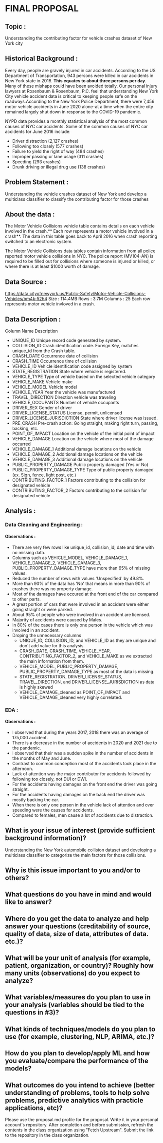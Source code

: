 # FINAL PROPOSAL

## Topic : 

Understanding the contributing factor for vehicle crashes dataset of New York city

## Historical Background :

Every day, people are gravely injured in car accidents. According to the US Department of Transportation, 943 persons were killed in car accidents in New York state in 2018. **This equates to about three persons per day**. Many of these mishaps could have been avoided totally. Our personal injury lawyers at Rosenbaum & Rosenbaum, P.C. feel that understanding New York City vehicle accident data is critical to keeping people safe on the roadways.According to the New York Police Department, there were 7,456 motor vehicle accidents in June 2020 alone–at a time when the entire city remained largely shut down in response to the COVID-19 pandemic. 

NYPD data provides a monthly statistical analysis of the most common causes of NYC car accidents. Some of the common causes of NYC car accidents for June 2016 include:

- Driver distraction (2,127 crashes)
- Following too closely (577 crashes)
- Failure to yield the right of way (484 crashes)
- Improper passing or lane usage (311 crashes)
- Speeding (293 crashes)
- Drunk driving or illegal drug use (138 crashes)

## Problem Statement : 

Understanding the vehicle crashes dataset of New York and develop a multiclass classifier to classify the contributing factor for those crashes

## About the data :

The Motor Vehicle Collisions vehicle table contains details on each vehicle involved in the crash.** Each row represents a motor vehicle involved in a crash**. The data in this table goes back to April 2016 when crash reporting switched to an electronic system.

The Motor Vehicle Collisions data tables contain information from all police reported motor vehicle collisions in NYC. The police report (MV104-AN) is required to be filled out for collisions where someone is injured or killed, or where there is at least $1000 worth of damage.

## Data Source :

https://data.cityofnewyork.us/Public-Safety/Motor-Vehicle-Collisions-Vehicles/bm4k-52h4
Size    : 114.4MB
Rows    : 3.7M
Columns : 25
Each row represents motor vehicle invloved in a crash.

## Data Description :
Column Name Description

- UNIQUE_ID Unique record code generated by system.
- COLLISION_ID Crash identification code. Foreign Key, matches unique_id from the Crash table.
- CRASH_DATE Occurrence date of collision
- CRASH_TIME Occurrence time of collision
- VEHICLE_ID Vehicle identification code assigned by system
- STATE_REGISTRATION State where vehicle is registered.
- VEHICLE_TYPE Type of vehicle based on the selected vehicle category
- VEHICLE_MAKE Vehicle make
- VEHICLE_MODEL Vehicle model
- VEHICLE_YEAR Year the vehicle was manufactured
- TRAVEL_DIRECTION Direction vehicle was traveling
- VEHICLE_OCCUPANTS Number of vehicle occupants
- DRIVER_SEX Gender of driver
- DRIVER_LICENSE_STATUS License, permit, unlicensed
- DRIVER_LICENSE_JURISDICTION State where driver license was issued.
- PRE_CRASH Pre-crash action: Going straight, making right turn, passing, backing, etc.
- POINT_OF_IMPACT Location on the vehicle of the initial point of impact
- VEHICLE_DAMAGE Location on the vehicle where most of the damage occurred
- VEHICLE_DAMAGE_1 Additional damage locations on the vehicle
- VEHICLE_DAMAGE_2 Additional damage locations on the vehicle
- VEHICLE_DAMAGE_3 Additional damage locations on the vehicle
- PUBLIC_PROPERTY_DAMAGE Public property damaged (Yes or No)
- PUBLIC_PROPERTY_DAMAGE_TYPE Type of public property damaged (ex. Sign, fence, light post, etc.)
- CONTRIBUTING_FACTOR_1 Factors contributing to the collision for designated vehicle
- CONTRIBUTING_FACTOR_2 Factors contributing to the collision for designated vehicle

## Analysis :
### Data Cleaning and Engineering :
#### Observations :

- There are very few rows like unique_id, collision_id, date and time with no missing data.
- Columns such as VEHICLE_MODEL, VEHICLE_DAMAGE_1, VEHICLE_DAMAGE_2, VEHICLE_DAMAGE_3, PUBLIC_PROPERTY_DAMAGE_TYPE have more than 65% of missing values.
- Reduced the number of rows with values 'Unspecified' by 49.8%.
- More than 90% of the data has 'No' that means in more than 90% of crashes there was no property damage.
- Most of the damages have occured at the front end of the car compared to other parts.
- A great portion of cars that were involved in an accident were either going straight or were parked.
- About 95% of people who were involved in an accident are licensed.
- Majority of accidents were caused by Males.
- In 80% of the cases there is only one person in the vehicle which was involved in an accident.
- Droping the unnecessary columns
  - UNIQUE_ID, COLLISION_ID, and VEHICLE_ID as they are unique and don't add value for this analysis.
  - CRASH_DATE, CRASH_TIME, VEHICLE_YEAR, CONTRIBUTING_FACTOR_2, and VEHICLE_MAKE as we extracted the main information from them.
  - VEHICLE_MODEL, PUBLIC_PROPERTY_DAMAGE, PUBLIC_PROPERTY_DAMAGE_TYPE as most of the data is missing.
  - STATE_REGISTRATION, DRIVER_LICENSE_STATUS, TRAVEL_DIRECTION, and DRIVER_LICENSE_JURISDICTION as data is highly skewed
  - VEHICLE_DAMAGE_cleaned as POINT_OF_IMPACT and VEHICLE_DAMAGE_cleaned very highly correlated.

### EDA :
#### Observations :

- I observed that during the years 2017, 2018 there was an average of 175,000 accident.
- There is a decrease in the number of accidents in 2020 and 2021 due to the pandemic.
- I observed that their was a sudden spike in the number of accidents in the months of May and June.
- Contrast to common conception most of the accidents took place in the afternoon.
- Lack of attention was the major contributor for accidents followed by following too closely, not DUI or DWI.
- For the accidents having damages on the front end the driver was going straight.
- For the accidents having damages on the back end the driver was mostly backing the car.
- When there is only one person in the vehicle lack of attention and over speeding were the causes for accidents.
- Compared to females, men cause a lot of accidents due to distraction.

## What is your issue of interest (provide sufficient background information)?
Understanding the New York automobile collision dataset and developing a multiclass classifier to categorize the main factors for those collisions.
## Why is this issue important to you and/or to others?
## What questions do you have in mind and would like to answer?
## Where do you get the data to analyze and help answer your questions (creditability of source, quality of data, size of data, attributes of data. etc.)?
## What will be your unit of analysis (for example, patient, organization, or country)? Roughly how many units (observations) do you expect to analyze?
## What variables/measures do you plan to use in your analysis (variables should be tied to the questions in #3)?
## What kinds of techniques/models do you plan to use (for example, clustering, NLP, ARIMA, etc.)?
## How do you plan to develop/apply ML and how you evaluate/compare the performance of the models?
## What outcomes do you intend to achieve (better understanding of problems, tools to help solve problems, predictive analytics with practicle applications, etc)?
Please use the proposal.md profile for the proposal. Write it in your personal account's repository. After completion and before submission, refresh the contents in the class organization using "Fetch Upstream". Submit the link to the repository in the class organization.

